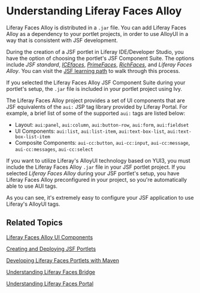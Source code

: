 # Understanding Liferay Faces Alloy [](id=understanding-liferay-faces-alloy)

Liferay Faces Alloy is distributed in a `.jar` file. You can add Liferay Faces
Alloy as a dependency to your portlet projects, in order to use AlloyUI in a
way that is consistent with JSF development. 

During the creation of a JSF portlet in Liferay IDE/Developer Studio, you have
the option of choosing the portlet's JSF Component Suite. The options include
*JSF standard*,
[*ICEfaces*](http://www.icesoft.org/java/projects/ICEfaces/overview.jsf),
[*PrimeFaces*](http://primefaces.org/),
[*RichFaces*](http://richfaces.jboss.org/), and *Liferay Faces Alloy*. You can
visit the
[JSF learning path](/develop/learning-paths/jsf/-/knowledge_base/6-2/creating-a-jsf-portlet)
to walk through this process. 

If you selected the Liferay Faces Alloy JSF Component Suite during your
portlet's setup, the `.jar` file is included in your portlet project using Ivy. 

The Liferay Faces Alloy project provides a set of UI components that are JSF
equivalents of the `aui:` JSP tag library provided by Liferay Portal. For
example, a brief list of some of the supported `aui:` tags are listed below: 

- Layout: `aui:panel`, `aui:column`, `aui:button-row`, `aui:form`,
`aui:fieldset`
- UI Components: `aui:list`, `aui:list-item`, `aui:text-box-list`,
`aui:text-box-list-item`
- Composite Components: `aui-cc:button`, `aui-cc:input`, `aui-cc:message`,
`aui-cc:messages`, `aui-cc:select`

<!-- When new Liferay Faces is released, the `aui:` and `aui-cc:` components
will be deprecated and replaced by `alloy:` components. Update when this is
completed. -Cody -->

If you want to utilize Liferay's AlloyUI technology based on YUI3, you must
include the Liferay Faces Alloy `.jar` file in your JSF portlet project. If you
selected *Liferay Faces Alloy* during your JSF portlet's setup, you have Liferay
Faces Alloy preconfigured in your project, so you're automatically able to use
AUI tags. 

<!-- The first sentence of the above paragraph is describing the new Liferay
Faces version in Beta. -Cody -->

As you can see, it's extremely easy to configure your JSF application to use
Liferay's AlloyUI tags. 

## Related Topics [](id=related-topics)

[Liferay Faces Alloy UI Components](/develop/tutorials-jsf-test/-/knowledge_base/tutorials-test-jsf/liferay-faces-alloy-ui-components)

[Creating and Deploying JSF Portlets](/develop/tutorials-jsf-test/-/knowledge_base/tutorials-test-jsf/creating-and-deploying-jsf-portlets)

[Developing Liferay Faces Portlets with Maven](/develop/tutorials-jsf-test/-/knowledge_base/tutorials-test-jsf/developing-liferay-faces-portlets-with-maven)

[Understanding Liferay Faces Bridge](/develop/tutorials-jsf-test/-/knowledge_base/tutorials-test-jsf/understanding-liferay-faces-bridge)

[Understanding Liferay Faces Portal](/develop/tutorials/-/knowledge_base/6-2/understanding-liferay-faces-portal)
